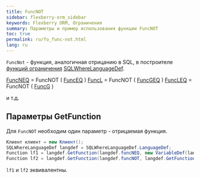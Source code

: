 ```yaml
---
title: FuncNOT
sidebar: flexberry-orm_sidebar
keywords: Flexberry ORM, Ограничения
summary: Параметры и пример использования функции FuncNOT
toc: true
permalink: ru/fo_func-not.html
lang: ru
---
```


`FuncNot` - функция, аналогичная отрицанию в SQL, в построителе [функций ограничения](fo_limit-function.html) [SQLWhereLanguageDef](fo_function-list.html).

[FuncNEQ](fo_func-neq.html) = FuncNOT ( [FuncEQ](fo_func-eq.html) )
[FuncL](fo_compare-functions.html) = FuncNOT ( [FuncGEQ](fo_compare-functions.html) )
[FuncLEQ](fo_compare-functions.html) = FuncNOT ( [FuncG](fo_compare-functions.html) )

и т.д.

## Параметры GetFunction

Для `FuncNOT` необходим один параметр - отрицаемая функция.

``` csharp    
Клиент клиент = new Клиент();
SQLWhereLanguageDef langdef = SQLWhereLanguageDef.LanguageDef;
Function lf1 = langdef.GetFunction(langdef.funcNEQ, new VariableDef(langdef.StringType, Information.ExtractPropertyPath<Клиент>(x => x.Фамилия)), клиент.Фамилия);
Function lf2 = langdef.GetFunction(langdef.funcNOT, langdef.GetFunction(langdef.funcEQ, new VariableDef(langdef.StringType, Information.ExtractPropertyPath<Клиент>(x => x.Фамилия)), клиент.__PrimaryKey);
```

`lf1` и `lf2` эквивалентны.

